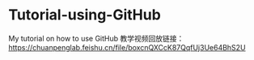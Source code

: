 # Tutorial-using-GitHub
My tutorial on how to use GitHub
教学视频回放链接：https://chuanpenglab.feishu.cn/file/boxcnQXCcK87QqfUj3Ue64BhS2U
